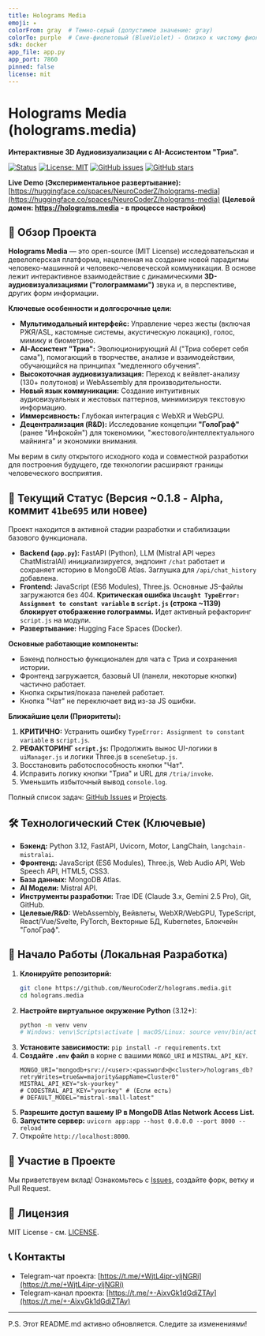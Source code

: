 ```yaml
---
title: Holograms Media
emoji: ✴️
colorFrom: gray  # Темно-серый (допустимое значение: gray)
colorTo: purple  # Сине-фиолетовый (BlueViolet) - близко к чистому фиолетовому (допустимое значение: purple)
sdk: docker
app_file: app.py
app_port: 7860
pinned: false
license: mit
---
```



# Holograms Media (holograms.media)

**Интерактивные 3D Аудиовизуализации с AI-Ассистентом "Триа".**

[![Status](https://img.shields.io/badge/status-alpha_development-orange.svg)](https://github.com/NeuroCoderZ/holograms.media)
[![License: MIT](https://img.shields.io/badge/License-MIT-yellow.svg)](https://opensource.org/licenses/MIT)
[![GitHub issues](https://img.shields.io/github/issues/NeuroCoderZ/holograms.media.svg)](https://GitHub.com/NeuroCoderZ/holograms.media/issues/)
[![GitHub stars](https://img.shields.io/github/stars/NeuroCoderZ/holograms.media.svg)](https://GitHub.com/NeuroCoderZ/holograms.media/stargazers/)

**Live Demo (Экспериментальное развертывание):** [https://huggingface.co/spaces/NeuroCoderZ/holograms-media](https://huggingface.co/spaces/NeuroCoderZ/holograms-media)
**(Целевой домен: https://holograms.media - в процессе настройки)**

## 🌟 Обзор Проекта

**Holograms Media** — это open-source (MIT License) исследовательская и девелоперская платформа, нацеленная на создание новой парадигмы человеко-машинной и человеко-человеческой коммуникации. В основе лежит интерактивное взаимодействие с динамическими **3D-аудиовизуализациями ("голограммами")** звука и, в перспективе, других форм информации.

**Ключевые особенности и долгосрочные цели:**

*   **Мультимодальный интерфейс:** Управление через жесты (включая РЖЯ/ASL, кастомные системы, акустическую локацию), голос, мимику и биометрию.
*   **AI-Ассистент "Триа":** Эволюционирующий AI ("Триа соберет себя сама"), помогающий в творчестве, анализе и взаимодействии, обучающийся на принципах "медленного обучения".
*   **Высокоточная аудиовизуализация:** Переход к вейвлет-анализу (130+ полутонов) и WebAssembly для производительности.
*   **Новый язык коммуникации:** Создание интуитивных аудиовизуальных и жестовых паттернов, минимизируя текстовую информацию.
*   **Иммерсивность:** Глубокая интеграция с WebXR и WebGPU.
*   **Децентрализация (R&D):** Исследование концепции **"ГолоГраф"** (ранее "Инфокойн") для токеномики, "жестового/интеллектуального майнинга" и экономики внимания.

Мы верим в силу открытого исходного кода и совместной разработки для построения будущего, где технологии расширяют границы человеческого восприятия.

## 🚀 Текущий Статус (Версия ~0.1.8 - Alpha, коммит `41be695` или новее)

Проект находится в активной стадии разработки и стабилизации базового функционала.

*   **Backend (`app.py`):** FastAPI (Python), LLM (Mistral API через ChatMistralAI) инициализируется, эндпоинт `/chat` работает и сохраняет историю в MongoDB Atlas. Заглушка для `/api/chat_history` добавлена.
*   **Frontend:** JavaScript (ES6 Modules), Three.js. Основные JS-файлы загружаются без 404. **Критическая ошибка `Uncaught TypeError: Assignment to constant variable` в `script.js` (строка ~1139) блокирует отображение голограммы.** Идет активный рефакторинг `script.js` на модули.
*   **Развертывание:** Hugging Face Spaces (Docker).

**Основные работающие компоненты:**
*   Бэкенд полностью функционален для чата с Триа и сохранения истории.
*   Фронтенд загружается, базовый UI (панели, некоторые кнопки) частично работает.
*   Кнопка скрытия/показа панелей работает.
*   Кнопка "Чат" не переключает вид из-за JS ошибки.

**Ближайшие цели (Приоритеты):**
1.  **КРИТИЧНО:** Устранить ошибку `TypeError: Assignment to constant variable` в `script.js`.
2.  **РЕФАКТОРИНГ `script.js`:** Продолжить вынос UI-логики в `uiManager.js` и логики Three.js в `sceneSetup.js`.
3.  Восстановить работоспособность кнопки "Чат".
4.  Исправить логику кнопки "Триа" и URL для `/tria/invoke`.
5.  Уменьшить избыточный вывод `console.log`.

Полный список задач: [GitHub Issues](https://github.com/NeuroCoderZ/holograms.media/issues) и [Projects](https://github.com/NeuroCoderZ/holograms.media/projects).

## 🛠 Технологический Стек (Ключевые)

*   **Бэкенд:** Python 3.12, FastAPI, Uvicorn, Motor, LangChain, `langchain-mistralai`.
*   **Фронтенд:** JavaScript (ES6 Modules), Three.js, Web Audio API, Web Speech API, HTML5, CSS3.
*   **База данных:** MongoDB Atlas.
*   **AI Модели:** Mistral API.
*   **Инструменты разработки:** Trae IDE (Claude 3.x, Gemini 2.5 Pro), Git, GitHub.
*   **Целевые/R&D:** WebAssembly, Вейвлеты, WebXR/WebGPU, TypeScript, React/Vue/Svelte, PyTorch, Векторные БД, Kubernetes, Блокчейн "ГолоГраф".

## 🏁 Начало Работы (Локальная Разработка)

1.  **Клонируйте репозиторий:**
    ```bash
    git clone https://github.com/NeuroCoderZ/holograms.media.git
    cd holograms.media
    ```
2.  **Настройте виртуальное окружение Python** (3.12+):
    ```bash
    python -m venv venv
    # Windows: venv\Scripts\activate | macOS/Linux: source venv/bin/activate
    ```
3.  **Установите зависимости:** `pip install -r requirements.txt`
4.  **Создайте `.env` файл** в корне с вашими `MONGO_URI` и `MISTRAL_API_KEY`.
    ```env
    MONGO_URI="mongodb+srv://<user>:<password>@<cluster>/holograms_db?retryWrites=true&w=majority&appName=Cluster0"
    MISTRAL_API_KEY="sk-yourkey"
    # CODESTRAL_API_KEY="yourkey" # (Если есть)
    # DEFAULT_MODEL="mistral-small-latest"
    ```
5.  **Разрешите доступ вашему IP в MongoDB Atlas Network Access List.**
6.  **Запустите сервер:** `uvicorn app:app --host 0.0.0.0 --port 8000 --reload`
7.  Откройте `http://localhost:8000`.

## 🤝 Участие в Проекте

Мы приветствуем вклад! Ознакомьтесь с [Issues](https://github.com/NeuroCoderZ/holograms.media/issues), создайте форк, ветку и Pull Request.

## 📜 Лицензия

MIT License - см. [LICENSE](LICENSE).

## 📞 Контакты

*   Telegram-чат проекта: [https://t.me/+WjtL4ipr-yljNGRi](https://t.me/+WjtL4ipr-yljNGRi)
*   Telegram-канал проекта: [https://t.me/+-AixvGk1dGdiZTAy](https://t.me/+-AixvGk1dGdiZTAy)

---
P.S. Этот README.md активно обновляется. Следите за изменениями!